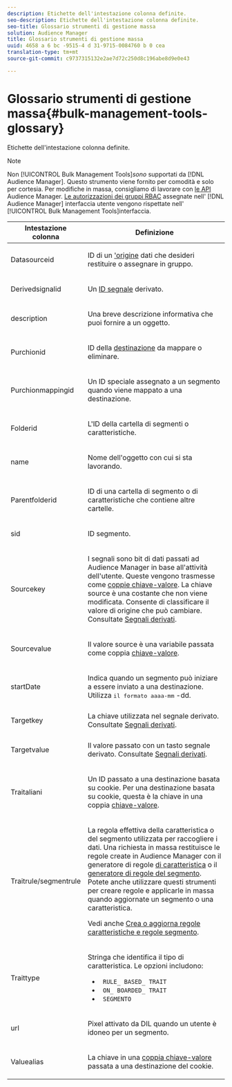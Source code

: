 ```yaml
---
description: Etichette dell'intestazione colonna definite.
seo-description: Etichette dell'intestazione colonna definite.
seo-title: Glossario strumenti di gestione massa
solution: Audience Manager
title: Glossario strumenti di gestione massa
uuid: 4658 a 6 bc -9515-4 d 31-9715-0084760 b 0 cea
translation-type: tm+mt
source-git-commit: c9737315132e2ae7d72c250d8c196abe8d9e0e43

---
```



# Glossario strumenti di gestione massa{#bulk-management-tools-glossary}

Etichette dell&#39;intestazione colonna definite.

<!-- 

<p>r_bulk_glossary.xml </p>

 -->

>[!NOTE]
>
>Non [!UICONTROL Bulk Management Tools]*sono* supportati da [!DNL Audience Manager]. Questo strumento viene fornito per comodità e solo per cortesia. Per modifiche in massa, consigliamo di lavorare con [le API](../../api/rest-api-main/aam-api-getting-started.md) Audience Manager. [Le autorizzazioni dei gruppi RBAC](../../features/administration/administration-overview.md) assegnate nell&#39; [!DNL Audience Manager] interfaccia utente vengono rispettate nell&#39; [!UICONTROL Bulk Management Tools]interfaccia.

<table id="table_2C2BC2FB3EFC443C9A5AE18EFC6FABFD"> 
 <thead> 
  <tr> 
   <th colname="col1" class="entry"> Intestazione colonna </th> 
   <th colname="col2" class="entry"> Definizione </th> 
  </tr> 
 </thead>
 <tbody> 
  <tr> 
   <td colname="col1"> <p> <span class="term"> Datasourceid</span> </p> </td> 
   <td colname="col2"> <p>ID di un <a href="../../features/datasources-list-and-settings.md#data-sources-list-and-settings"> 'origine</a> dati che desideri restituire o assegnare in gruppo. </p> </td> 
  </tr> 
  <tr> 
   <td colname="col1"> <p> <span class="term"> Derivedsignalid</span> </p> </td> 
   <td colname="col2"> <p>Un <a href="../../features/derived-signals.md"> ID segnale</a> derivato. </p> </td> 
  </tr> 
  <tr> 
   <td colname="col1"> <p> <span class="term"> description</span> </p> </td> 
   <td colname="col2"> <p>Una breve descrizione informativa che puoi fornire a un oggetto. </p> </td> 
  </tr> 
  <tr> 
   <td colname="col1"> <p> <span class="term"> Purchionid</span> </p> </td> 
   <td colname="col2"> <p>ID della <a href="../../features/destinations/destinations.md"> destinazione</a> da mappare o eliminare. </p> </td> 
  </tr> 
  <tr> 
   <td colname="col1"> <p> <span class="term"> Purchionmappingid</span> </p> </td> 
   <td colname="col2"> <p>Un ID speciale assegnato a un segmento quando viene mappato a una destinazione. </p> </td> 
  </tr> 
  <tr> 
   <td colname="col1"> <p> <span class="term"> Folderid</span> </p> </td> 
   <td colname="col2"> <p>L'ID della cartella di segmenti o caratteristiche. </p> </td> 
  </tr> 
  <tr> 
   <td colname="col1"> <p> <span class="term"> name</span> </p> </td> 
   <td colname="col2"> <p>Nome dell'oggetto con cui si sta lavorando. </p> </td> 
  </tr> 
  <tr> 
   <td colname="col1"> <p> <span class="term"> Parentfolderid</span> </p> </td> 
   <td colname="col2"> <p>ID di una cartella di segmento o di caratteristiche che contiene altre cartelle. </p> </td> 
  </tr> 
  <tr> 
   <td colname="col1"> <p> <span class="term"> sid</span> </p> </td> 
   <td colname="col2"> <p>ID segmento. </p> </td> 
  </tr> 
  <tr> 
   <td colname="col1"> <p> <span class="term"> Sourcekey</span> </p> </td> 
   <td colname="col2"> <p>I segnali sono bit di dati passati ad <span class="keyword"> Audience Manager</span> in base all'attività dell'utente. Queste vengono trasmesse come <a href="../../reference/key-value-pairs-explained.md"> coppie chiave-valore</a>. La chiave source è una costante che non viene modificata. Consente di classificare il valore di origine che può cambiare. Consultate <a href="../../features/derived-signals.md"> Segnali derivati</a>. </p> </td> 
  </tr> 
  <tr> 
   <td colname="col1"> <p> <span class="term"> Sourcevalue</span> </p> </td> 
   <td colname="col2"> <p>Il valore source è una variabile passata come coppia <a href="../../reference/key-value-pairs-explained.md"> chiave-valore</a>. </p> </td> 
  </tr> 
  <tr> 
   <td colname="col1"> <p> <span class="term"> startDate</span> </p> </td> 
   <td colname="col2"> <p>Indica quando un segmento può iniziare a essere inviato a una destinazione. Utilizza <tt>il formato aaaa-mm</tt> -dd. </p> </td> 
  </tr> 
  <tr> 
   <td colname="col1"> <p> <span class="term"> Targetkey</span> </p> </td> 
   <td colname="col2">La chiave utilizzata nel segnale derivato. Consultate <a href="../../features/derived-signals.md"> Segnali derivati</a>. </td> 
  </tr> 
  <tr> 
   <td colname="col1"> <p> <span class="term"> Targetvalue</span> </p> </td> 
   <td colname="col2"> <p>Il valore passato con un tasto segnale derivato. Consultate <a href="../../features/derived-signals.md"> Segnali derivati</a>. </p> </td> 
  </tr> 
  <tr> 
   <td colname="col1"> <p> <span class="term"> Traitaliani</span> </p> </td> 
   <td colname="col2"> <p>Un ID passato a una destinazione basata su cookie. Per una destinazione basata su cookie, questa è la chiave in una coppia <a href="../../reference/key-value-pairs-explained.md"> chiave-valore</a>. </p> </td> 
  </tr> 
  <tr> 
   <td colname="col1"> <p> <span class="term"> Traitrule/segmentrule</span> </p> </td> 
   <td colname="col2"> <p>La regola effettiva della caratteristica o del segmento utilizzata per raccogliere i dati. Una richiesta in massa restituisce le regole create in <span class="keyword"> Audience Manager</span> con il generatore di regole <a href="../../features/traits/about-trait-builder.md"> di caratteristica</a> o il <a href="../../features/segments/segment-builder.md"> generatore di regole del segmento</a>. Potete anche utilizzare questi strumenti per creare regole e applicarle in massa quando aggiornate un segmento o una caratteristica. </p> <p>Vedi anche <a href="../../reference/bulk-management-tools/bulk-rules.md"> Crea o aggiorna regole caratteristiche e regole segmento</a>. </p> </td> 
  </tr> 
  <tr> 
   <td colname="col1"> <p> <span class="term"> Traittype</span> </p> </td> 
   <td colname="col2"> <p>Stringa che identifica il tipo di caratteristica. Le opzioni includono: </p> 
    <ul id="ul_AB5B4F87B14241DCBBE44B0B7BD4EF72"> 
     <li id="li_21F9412CDDC64FAA888C6542E284C436"> <code> RULE_ BASED_ TRAIT</code> </li> 
     <li id="li_5A5EA9A1EC5C45C991875EBBE7979A5A"> <code> ON_ BOARDED_ TRAIT </code> </li> 
     <li id="li_F38B58ADE3324E97A71E3F94F11945BE"> <code> SEGMENTO</code> </li> 
    </ul> </td> 
  </tr> 
  <tr> 
   <td colname="col1"> <p> <span class="term"> url</span> </p> </td> 
   <td colname="col2"> <p>Pixel attivato da DIL quando un utente è idoneo per un segmento. </p> </td> 
  </tr> 
  <tr> 
   <td colname="col1"> <p> <span class="term"> Valuealias</span> </p> </td> 
   <td colname="col2"> <p>La chiave in una <a href="../../reference/key-value-pairs-explained.md"> coppia chiave-valore</a> passata a una destinazione del cookie. </p> </td> 
  </tr> 
 </tbody> 
</table>

